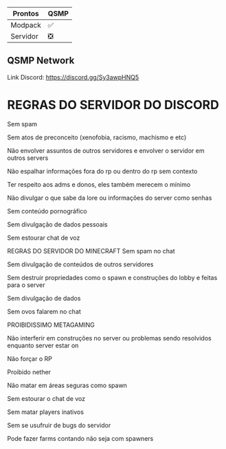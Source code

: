 


| Prontos |QSMP|
| ------------- | ------------- |
| Modpack|✅|
| Servidor|❎|

<p align="center">

## QSMP Network

Link Discord: https://discord.gg/Sy3awpHNQ5

# REGRAS DO SERVIDOR DO DISCORD
Sem spam

Sem atos de preconceito (xenofobia, racismo, machismo e etc)

Não envolver assuntos de outros servidores e envolver o servidor em outros servers

Não espalhar informações fora do rp ou dentro do rp sem contexto

Ter respeito aos adms e donos, eles também merecem o mínimo

Não divulgar o que sabe da lore ou informações do server como senhas

Sem conteúdo pornográfico

Sem divulgação de dados pessoais

Sem estourar chat de voz


REGRAS DO SERVIDOR DO MINECRAFT
Sem spam no chat

Sem divulgação de conteúdos de outros servidores

Sem destruir propriedades como o spawn e construções do lobby e feitas para o server

Sem divulgação de dados

Sem ovos falarem no chat

PROIBIDISSIMO METAGAMING

Não interferir em construções no server ou problemas sendo resolvidos enquanto server estar on

Não forçar o RP

Proibido nether

Não matar em áreas seguras como spawn

Sem estourar o chat de voz

Sem matar players inativos

Sem se usufruir de bugs do servidor

Pode fazer farms contando não seja com spawners
